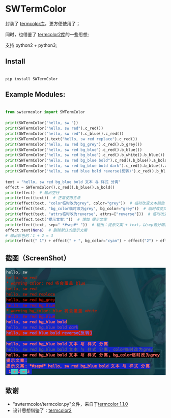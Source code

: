 # SWTermColor

封装了 [termcolor库](https://pypi.org/project/termcolor/)，更方便使用了；

同时，也借鉴了 [termcolor2库](https://pypi.org/project/termcolor2/)的一些思想;

支持 python2 + python3;

## Install

```

pip install SWTermColor

```

## Example Modules:

```python

from swtermcolor import SWTermColor

print(SWTermColor("hello, sw "))
print(SWTermColor("hello, sw red").c_red())
print(SWTermColor("hello, sw red").c_blue().c_red())
print(SWTermColor().text("hello, sw red replace").c_red())
print(SWTermColor("hello, sw red bg_grey").c_red().b_grey())
print(SWTermColor("hello, sw red bg_blue").c_red().b_blue())
print(SWTermColor("hello, sw red bg_blue").c_red().b_white().b_blue())  # 背景色，蓝色 覆盖了 白色
print(SWTermColor("hello, sw red bg_blue bold").c_red().b_blue().a_bold())
print(SWTermColor("hello, sw red bg_blue bold dark").c_red().b_blue().a_bold().a_dark())
print(SWTermColor("hello, sw red blue bold reverse(反转)").c_red().b_blue().a_bold().a_reverse())

text = "hello, sw red bg_blue bold 文本 与 样式 分离"
effect = SWTermColor().c_red().b_blue().a_bold()
print(effect)  # 输出空行
print(effect(text))  # 正常使用方法
print(effect(text, "color临时改为grey", color="grey"))  # 临时改变文本颜色
print(effect(text, "bg_color临时改为grey", bg_color="grey"))  # 临时改变文本背景色
print(effect(text, "attrs临时改为reverse", attrs=["reverse"]))  # 临时改变文本效果
print(effect.text("提示文案:"))  # 增加 提示文案
print(effect(text, sep=" *#sep#* "))  # 输出：提示文案 + text，以sep做分隔符
effect.text(None)  # 删除默认的提示文案
# 输出彩色的：1 + 2 = 3
print(effect(" 1") + effect(" + ", bg_color="cyan") + effect("2") + effect(" = ", bg_color="cyan") + effect("3 "))
```

## 截图（ScreenShot）

![image1](https://raw.githubusercontent.com/shede333/SWTermColor/master/screenshot/termnial.png)


## 致谢

* "swtermcolor/termcolor.py"文件，来自于[termcolor 1.1.0](https://pypi.org/project/termcolor/)  
* 设计思想借鉴了：[termcolor2](https://pypi.org/project/termcolor2/)  